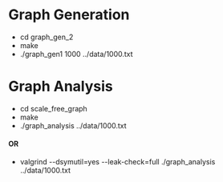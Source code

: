 # Graph Generation
* cd graph_gen_2
* make
* ./graph_gen1 1000 ../data/1000.txt
  
# Graph Analysis
* cd scale_free_graph
* make
* ./graph_analysis ../data/1000.txt

#### OR

* valgrind --dsymutil=yes --leak-check=full ./graph_analysis ../data/1000.txt